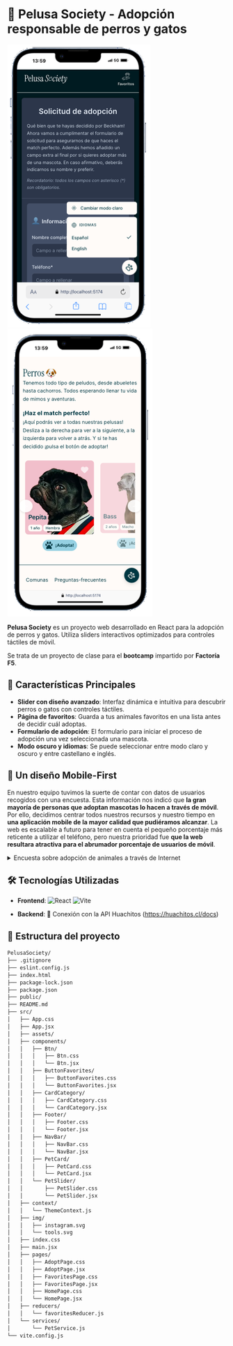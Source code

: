 # 🐾 Pelusa Society - Adopción responsable de perros y gatos

![formulario](public/adopt.png) ![slider](public/slider.png)


**Pelusa Society** es un proyecto web desarrollado en React para la adopción de perros y gatos. 
Utiliza sliders interactivos optimizados para controles táctiles de móvil.

Se trata de un proyecto de clase para el **bootcamp** impartido por **Factoría F5**.

## 🚀 Características Principales

- **Slider con diseño avanzado**: Interfaz dinámica e intuitiva para descubrir perros o gatos con controles táctiles.
- **Página de favoritos**: Guarda a tus animales favoritos en una lista antes de decidir cuál adoptas.
- **Formulario de adopción**: El formulario para iniciar el proceso de adopción una vez seleccionada una mascota.
- **Modo oscuro y idiomas**: Se puede seleccionar entre modo claro y oscuro y entre castellano e inglés.

## 📱 Un diseño Mobile-First

En nuestro equipo tuvimos la suerte de contar con datos de usuarios recogidos con una encuesta. Esta información nos indicó que **la gran mayoría de personas que adoptan mascotas lo hacen a través de móvil**. Por ello, decidimos centrar todos nuestros recursos y nuestro tiempo en **una aplicación mobile de la mayor calidad que pudiéramos alcanzar**. La web es escalable a futuro para tener en cuenta el pequeño porcentaje más reticente a utilizar el teléfono, pero nuestra prioridad fue **que la web resultara atractiva para el abrumador porcentaje de usuarios de móvil**.

<details>
  <summary>Encuesta sobre adopción de animales a través de Internet</summary>
  
<p><b>🎯 Objetivo</b>: Detectar posibles fricciones o necesidades en la experiencia digital de adopción de animales.<br>
📊 <strong>Muestra</strong>: 93 personas.<br>
🔠 <b>Metodología</b>: Encuesta online anónima. Edad media: 25-45 años.<br>
🗓️ <b>Fecha</b>: Diciembre 2024.<br>
  
<h3> 🔎 Preguntas relevantes:</h3><br>
<b>¿Desde qué dispositivo realizaste (o realizarías) la solicitud de adopción de una mascota?</b><br>
Desde el móvil (smartphone) – 82%<br>
Desde un ordenador (portátil o sobremesa) – 12%<br>
Desde una tablet – 4%<br>
No recuerdo / No estoy segura – 2%<br>

<b>¿Con qué frecuencia consultas perfiles de animales en adopción desde el móvil?</b><br>
A diario – 25%<br>
Varias veces por semana – 34%<br>
Una vez por semana – 28%<br>
Rara vez – 13%<br>

<b>¿Te resultó fácil hacer todo el proceso desde el móvil?</b><br>
Sí, muy fácil – 68%<br>
Sí, aunque algunos pasos no estaban adaptados – 21%<br>
No, preferí cambiarme al ordenador – 11%<br>
  
**📌 Conclusión:**<br>
El tráfico mobile <b>supera el 96% a nivel global</b>. En el contexto específico de formularios más largos o procesos serios como adopciones, hay tan solo una pequeña resistencia que ronda entre el 10% y el 20% y que sigue prefiriendo el escritorio. La prioridad clara debería ser <b>el diseño mobile-first</b> para satisfacer la demanda de la gran mayoría de personas que adoptan.</p><br>
</details>

## 🛠 Tecnologías Utilizadas

- **Frontend**: 
  ![React](https://img.shields.io/badge/React-20232A?style=flat&logo=react&logoColor=61DAFB)
  ![Vite](https://img.shields.io/badge/Vite-B73BFE?style=flat&logo=vite&logoColor=FFD62E)

- **Backend**:
  🐶 Conexión con la API Huachitos (https://huachitos.cl/docs)

## 🌳 Estructura del proyecto
```bash
PelusaSociety/
├── .gitignore
├── eslint.config.js
├── index.html
├── package-lock.json
├── package.json
├── public/
├── README.md
├── src/
│   ├── App.css
│   ├── App.jsx
│   ├── assets/
│   ├── components/
│   │   ├── Btn/
│   │   │   ├── Btn.css
│   │   │   └── Btn.jsx
│   │   ├── ButtonFavorites/
│   │   │   ├── ButtonFavorites.css
│   │   │   └── ButtonFavorites.jsx
│   │   ├── CardCategory/
│   │   │   ├── CardCategory.css
│   │   │   └── CardCategory.jsx
│   │   ├── Footer/
│   │   │   ├── Footer.css
│   │   │   └── Footer.jsx
│   │   ├── NavBar/
│   │   │   ├── NavBar.css
│   │   │   └── NavBar.jsx
│   │   ├── PetCard/
│   │   │   ├── PetCard.css
│   │   │   └── PetCard.jsx
│   │   └── PetSlider/
│   │       ├── PetSlider.css
│   │       └── PetSlider.jsx
│   ├── context/
│   │   └── ThemeContext.js
│   ├── img/
│   │   ├── instagram.svg
│   │   └── tools.svg
│   ├── index.css
│   ├── main.jsx
│   ├── pages/
│   │   ├── AdoptPage.css
│   │   ├── AdoptPage.jsx
│   │   ├── FavoritesPage.css
│   │   ├── FavoritesPage.jsx
│   │   ├── HomePage.css
│   │   └── HomePage.jsx
│   ├── reducers/
│   │   └── favoritesReducer.js
│   └── services/
│       └── PetService.js
└── vite.config.js
```

